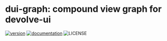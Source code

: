 # dui-graph: compound view graph for devolve-ui

[![version](https://img.shields.io/crates/v/dui-graph)](https://crates.io/crates/dui-graph)
[![documentation](https://docs.rs/dui-graph/badge.svg)](https://docs.rs/dui-graph)
![LICENSE](https://img.shields.io/crates/l/dui-graph)